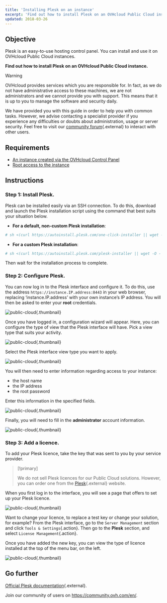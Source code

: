 ```yaml
---
title: 'Installing Plesk on an instance'
excerpt: 'Find out how to install Plesk on an OVHcloud Public Cloud instance'
updated: 2018-03-26
---
```


## Objective

Plesk is an easy-to-use hosting control panel. You can install and use it on OVHcloud Public Cloud instances.

**Find out how to install Plesk on an OVHcloud Public Cloud instance.** 

> [!warning]
> 
> OVHcloud provides services which you are responsible for.  In fact, as we do not have administrative access to these machines, we are not administrators and we cannot provide you with support. This means that it is up to you to manage the software and security daily.
>
> We have provided you with this guide in order to help you with common tasks. However, we advise contacting a specialist provider if you experience any difficulties or doubts about administration, usage or server security. Feel free to visit our [community forum](https://community.ovh.com/en/){.external} to interact with other users.
>

## Requirements

- [An instance created via the OVHcloud Control Panel](/pages/public_cloud/compute/public-cloud-first-steps#step-3-creating-an-instance/)
- [Root access to the instance](/pages/public_cloud/compute/become_root_and_change_password)

## Instructions

### Step 1: Install Plesk.

Plesk can be installed easily via an SSH connection. To do this, download and launch the Plesk installation script using the command that best suits your situation below.

- **For a default, non-custom Plesk installation**:

```bash
# sh <(curl https://autoinstall.plesk.com/one-click-installer || wget -O - https://autoinstall.plesk.com/one-click-installer)
```

- **For a custom Plesk installation**:

```bash
# sh <(curl https://autoinstall.plesk.com/plesk-installer || wget -O - https://autoinstall.plesk.com/plesk-installer)
```

Then wait for the installation process to complete. 

### Step 2: Configure Plesk.

You can now log in to the Plesk interface and configure it. To do this, use the address `https://instance.IP.address:8443` in your web browser, replacing ‘instance.IP.address’ with your own instance’s IP address. You will then be asked to enter your **root** credentials.

![public-cloud](images/3301.png){.thumbnail}

Once you have logged in, a configuration wizard will appear. Here, you can configure the type of view that the Plesk interface will have. Pick a view type that suits your activity.

![public-cloud](images/3302.png){.thumbnail}

Select the Plesk interface view type you want to apply.

![public-cloud](images/3303.png){.thumbnail}

You will then need to enter information regarding access to your instance:

- the host name
- the IP address
- the root password

Enter this information in the specified fields.

![public-cloud](images/3304.png){.thumbnail}

Finally, you will need to fill in the **administrator** account information.

![public-cloud](images/3305.png){.thumbnail}

### Step 3: Add a licence.

To add your Plesk licence, take the key that was sent to you by your service provider.

> [!primary]
>
> We do not sell Plesk licences for our Public Cloud solutions. However, you can order one from the [Plesk](https://www.plesk.com/){.external} website.
> 

When you first log in to the interface, you will see a page that offers to set up your Plesk licence.

![public-cloud](images/3306-2.png){.thumbnail}

Want to change your licence, to replace a test key or change your solution, for example? From the Plesk interface, go to the `Server Management` section and click `Tools & Settings`{.action}. Then go to the **Plesk** section, and select `License Management`{.action}.

Once you have added the new key, you can view the type of licence installed at the top of the menu bar, on the left.

![public-cloud](images/3322-2.png){.thumbnail}

## Go further

[Official Plesk documentation](https://docs.plesk.com/en-US/onyx/){.external}.

Join our community of users on <https://community.ovh.com/en/>.
